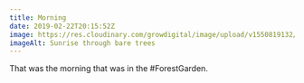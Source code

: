 ```yaml
---
title: Morning
date: 2019-02-22T20:15:52Z
image: https://res.cloudinary.com/growdigital/image/upload/v1550819132/sunrise-9A33A3A5.jpg
imageAlt: Sunrise through bare trees
---
```


That was the morning that was in the #ForestGarden.
